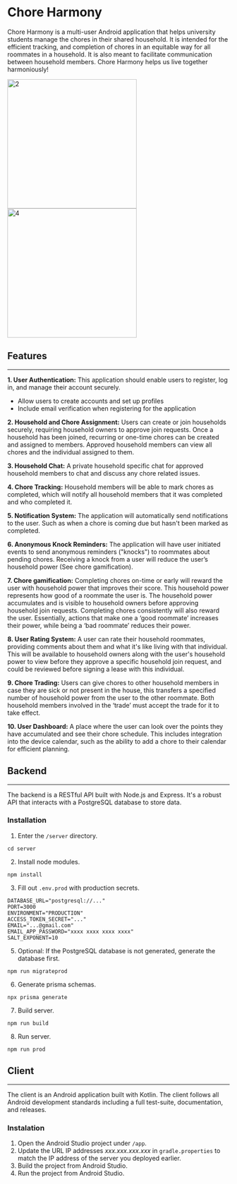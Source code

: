 # Chore Harmony

Chore Harmony is a multi-user Android application that helps university students manage the chores in their shared household. It is intended for the efficient tracking, and completion of chores in an equitable way for all roommates in a household. It is also meant to facilitate communication between household members. Chore Harmony helps us live together harmoniously!

<img width="293" alt="2" src="https://github.com/user-attachments/assets/f1fb91a9-b510-4c8d-9ccd-7156e83357a6" />
<img width="293" alt="4" src="https://github.com/user-attachments/assets/301b395a-e955-4ce1-8601-2eacbc59608a" />

## Features

---

**1. User Authentication:** This application should enable users to register, log in, and manage their account securely.

- Allow users to create accounts and set up profiles
- Include email verification when registering for the application

**2. Household and Chore Assignment:** Users can create or join households securely, requiring household owners to approve join requests. Once a household has been joined, recurring or one-time chores can be created and assigned to members. Approved household members can view all chores and the individual assigned to them.

**3. Household Chat:** A private household specific chat for approved household members to chat and discuss any chore related issues.

**4. Chore Tracking:** Household members will be able to mark chores as completed, which will notify all household members that it was completed and who completed it.

**5. Notification System:** The application will automatically send notifications to the user. Such as when a chore is coming due but hasn't been marked as completed.

**6. Anonymous Knock Reminders:** The application will have user initiated events to send anonymous reminders ("knocks") to roommates about pending chores. Receiving a knock from a user will reduce the user’s household power (See chore gamification).

**7. Chore gamification:** Completing chores on-time or early will reward the user with household power that improves their score. This household power represents how good of a roommate the user is. The household power accumulates and is visible to household owners before approving household join requests. Completing chores consistently will also reward the user. Essentially, actions that make one a ‘good roommate’ increases their power, while being a ‘bad roommate’ reduces their power.

**8. User Rating System:** A user can rate their household roommates, providing comments about them and what it's like living with that individual. This will be available to household owners along with the user's household power to view before they approve a specific household join request, and could be reviewed before signing a lease with this individual.

**9. Chore Trading:** Users can give chores to other household members in case they are sick or not present in the house, this transfers a specified number of household power from the user to the other roommate. Both household members involved in the ‘trade’ must accept the trade for it to take effect.

**10. User Dashboard:** A place where the user can look over the points they have accumulated and see their chore schedule. This includes integration into the device calendar, such as the ability to add a chore to their calendar for efficient planning.

## Backend

---

The backend is a RESTful API built with Node.js and Express. It's a robust API that interacts with a PostgreSQL database to store data.

### Installation

1. Enter the `/server` directory.

```
cd server
```

2. Install node modules.

```
npm install
```

3. Fill out `.env.prod` with production secrets.

```
DATABASE_URL="postgresql://..."
PORT=3000
ENVIRONMENT="PRODUCTION"
ACCESS_TOKEN_SECRET="..."
EMAIL="...@gmail.com"
EMAIL_APP_PASSWORD="xxxx xxxx xxxx xxxx"
SALT_EXPONENT=10
```

5. Optional: If the PostgreSQL database is not generated, generate the database first.

```
npm run migrateprod
```

6. Generate prisma schemas.

```
npx prisma generate
```

7. Build server.

```
npm run build
```

8. Run server.

```
npm run prod
```

## Client

---

The client is an Android application built with Kotlin. The client follows all Android development standards including a full test-suite, documentation, and releases.

### Instalation

1. Open the Android Studio project under `/app`.
2. Update the URL IP addresses _xxx.xxx.xxx.xxx_ in `gradle.properties` to match the IP address of the server you deployed earlier.
3. Build the project from Android Studio.
4. Run the project from Android Studio.
